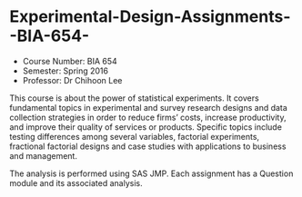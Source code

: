 # Experimental-Design-Assignments--BIA-654-

- Course Number: BIA 654
- Semester: Spring 2016
- Professor: Dr Chihoon Lee

This course is about the power of statistical experiments. It covers fundamental topics in experimental and survey research designs
and data collection strategies in order to reduce firms’ costs, increase productivity, and improve their quality of services or products.
Specific topics include testing differences among several variables, factorial experiments, fractional factorial designs and case
studies with applications to business and management.

The analysis is performed using SAS JMP. Each assignment has a Question module and its associated analysis.
